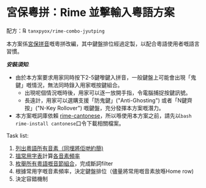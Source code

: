 # 宮保粵拼：Rime 並擊輸入粵語方案

配方：℞ `tanxpyox/rime-combo-jyutping`

本方案係[宮保拼音](https://github.com/rime/rime-combo-pinyin)嘅粵拼改編，其中鍵盤排位經過定製，以配合粵語使用者嘅語言習慣。

***安裝須知***:
* 由於本方案要求用家同時按下2-5鍵嚟鍵入拼音，一般鍵盤上可能會出現「鬼鍵」嘅情況，無法同時錄入用家嘅按鍵組合。
  * 出現呢個情況嘅時後，用家可以逐一放開手指，令電腦捕捉按鍵訊號。
  * 長遠計，用家可以選購支援「防鬼鍵」("Anti-Ghosting") 或者「N鍵齊按」("N-Key Rollover") 嘅鍵盤，充分發揮本方案嘅潛力。
* 本方案嘅詞庫依賴 [rime-cantonese](https://github.com/rime/rime-cantonese)，所以喺使用本方案之前，請先以`bash rime-install cantonese`口令下載相關檔案。

Task list:
1. [列出粵語所有音素（同埋將佢哋約簡)](https://github.com/tanxpyox/rime-combo-jyutping/wiki/%E7%B2%B5%E8%AA%9E%E9%9F%B3%E7%B4%A0%E8%80%83%E5%AF%9F)
2. [搵常用字表](https://github.com/tanxpyox/rime-combo-jyutping/blob/fq-calc/out.txt)計算[各音素頻率](https://github.com/tanxpyox/rime-combo-jyutping/wiki/2000%E5%B8%B8%E7%94%A8%E5%AD%97%E9%9F%B3%E7%B4%A0%E7%B5%B1%E8%A8%88)
3. [枚舉所有粵語嘅音節組合](https://github.com/tanxpyox/rime-combo-jyutping/wiki/%E7%B2%B5%E8%AA%9E%E9%9F%B3%E7%AF%80%E6%9E%9A%E8%88%89)，完成斷詞filter
4. 根據常用字嘅音素頻率，決定鍵盤排位（儘量將常用嘅音素放喺Home row)
5. 決定容錯機制
